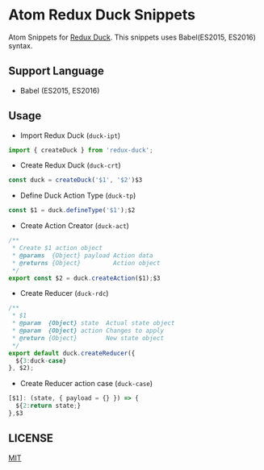 # Atom Redux Duck Snippets
Atom Snippets for [Redux Duck](https://github.com/sergiodxa/redux-duck). This snippets uses Babel(ES2015, ES2016) syntax.

## Support Language

- Babel (ES2015, ES2016)

## Usage

- Import Redux Duck (`duck-ipt`)
```js
import { createDuck } from 'redux-duck';
```
- Create Redux Duck (`duck-crt`)
```js
const duck = createDuck('$1', '$2')$3
```
- Define Duck Action Type (`duck-tp`)
```js
const $1 = duck.defineType('$1');$2
```
- Create Action Creator (`duck-act`)
```js
/**
 * Create $1 action object
 * @params  {Object} payload Action data
 * @returns {Object}         Action object
 */
export const $2 = duck.createAction($1);$3
```
- Create Reducer (`duck-rdc`)
```js
/**
 * $1
 * @param  {Object} state  Actual state object
 * @param  {Object} action Changes to apply
 * @return {Object}        New state object
 */
export default duck.createReducer({
  ${3:duck-case}
}, $2);
```
- Create Reducer action case (`duck-case`)
```js
[$1]: (state, { payload = {} }) => {
  ${2:return state;}
},$3
```

## LICENSE

[MIT](LICENSE)
